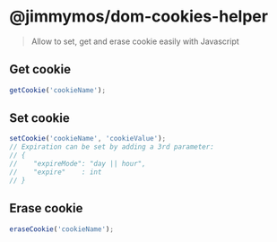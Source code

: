 # @jimmymos/dom-cookies-helper

> Allow to set, get and erase cookie easily with Javascript

## Get cookie
```js
getCookie('cookieName');
```

## Set cookie
```js
setCookie('cookieName', 'cookieValue');
// Expiration can be set by adding a 3rd parameter:
// {
//    "expireMode": "day || hour",
//    "expire"    : int
// }
```

## Erase cookie
```js
eraseCookie('cookieName');
```